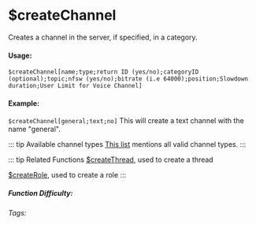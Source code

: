 # $createChannel
Creates a channel in the server, if specified, in a category. 

#### Usage: 
`$createChannel[name;type;return ID (yes/no);categoryID (optional);topic;nfsw (yes/no);bitrate (i.e 64000);position;Slowdown duration;User Limit for Voice Channel]`

#### Example:
`$createChannel[general;text;no]`
This will create a text channel with the name "general".

::: tip Available channel types
[This list](../CodeReferences/ref.channel_types.md) mentions all valid channel types.
:::

::: tip Related Functions
[$createThread](../Threads/createThread.md), used to create a thread

[$createRole](../Role/createRole.md), used to create a role
:::

##### Function Difficulty: <Badge type="warning" text="Medium" vertical="middle" /> 
###### Tags: <Badge type="tip" text="channel" vertical="middle" /> <Badge type="tip" text="create" vertical="middle" /> <Badge type="tip" text="createChannel" vertical="middle" /> <Badge type="tip" text="make Channel" vertical="middle" /> 